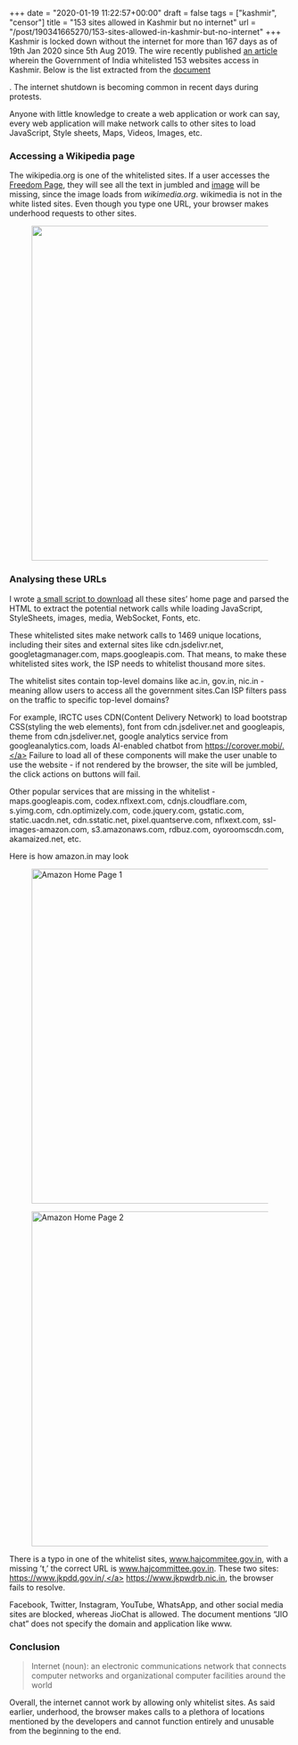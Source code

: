 +++
date = "2020-01-19 11:22:57+00:00"
draft = false
tags = ["kashmir", "censor"]
title = "153 sites allowed in Kashmir but no internet"
url = "/post/190341665270/153-sites-allowed-in-kashmir-but-no-internet"
+++
Kashmir is locked down without the internet for more than 167 days as of 19th Jan 2020 since 5th Aug 2019. The wire recently published <a href="https://thewire.in/government/kashmir-internet-whitelisted-websites" target="_blank">an article</a> wherein the Government of India whitelisted 153 websites access in Kashmir. Below is the list extracted from the <a href="https://gitlab.com/snippets/1931378" target="_blank">document</a>

<script src="https://gitlab.com/snippets/1931378.js"></script>

. The internet shutdown is becoming common in recent days during protests.

Anyone with little knowledge to create a web application or work can say, every web application will make network calls to other sites to load JavaScript, Style sheets, Maps, Videos, Images, etc.

### Accessing a Wikipedia page

The wikipedia.org is one of the whitelisted sites. If a user accesses the <a href="https://en.wikipedia.org/wiki/Freedom" target="_blank">Freedom Page</a>, they will see all the text in jumbled and <a href="https://upload.wikimedia.org/wikipedia/commons/thumb/2/2e/OURS_TO_FIGHT_FOR._4_FREEDOMS_ON_ONE_SHEET_-_NARA_-_513635.jpg/440px-OURS_TO_FIGHT_FOR._4_FREEDOMS_ON_ONE_SHEET_-_NARA_-_513635.jpg" target="_blank">image</a> will be missing, since the image loads from _wikimedia.org_. wikimedia is not in the white listed sites. Even though you type one URL, your browser makes underhood requests to other sites.

<figure class="tmblr-full" data-orig-height="1814" data-orig-src="https://upload.wikimedia.org/wikipedia/commons/thumb/2/2e/OURS_TO_FIGHT_FOR._4_FREEDOMS_ON_ONE_SHEET_-_NARA_-_513635.jpg/1280px-OURS_TO_FIGHT_FOR._4_FREEDOMS_ON_ONE_SHEET_-_NARA_-_513635.jpg" data-orig-width="1280"><img data-orig-height="1814" data-orig-src="https://upload.wikimedia.org/wikipedia/commons/thumb/2/2e/OURS_TO_FIGHT_FOR._4_FREEDOMS_ON_ONE_SHEET_-_NARA_-_513635.jpg/1280px-OURS_TO_FIGHT_FOR._4_FREEDOMS_ON_ONE_SHEET_-_NARA_-_513635.jpg" data-orig-width="1280" src="https://66.media.tumblr.com/d11dbe320adc99b6c929c822beafa733/ac977494485d3af8-10/s540x810/47a228615a0350e32ded9d6aed9c5c0fb3bd3a0c.jpg" width="600"/></figure>

### Analysing these URLs

I wrote <a href="https://gitlab.com/snippets/1931380" target="_blank">a small script to download</a> all these sites’ home page and parsed the HTML to extract the potential network calls while loading JavaScript, StyleSheets, images, media, WebSocket, Fonts, etc.

These whitelisted sites make network calls to 1469 unique locations, including their sites and external sites like cdn.jsdelivr.net, googletagmanager.com, maps.googleapis.com. That means, to make these whitelisted sites work, the ISP needs to whitelist thousand more sites.

The whitelist sites contain top-level domains like ac.in, gov.in, nic.in - meaning allow users to access all the government sites.Can ISP filters pass on the traffic to specific top-level domains?

For example, IRCTC uses CDN(Content Delivery Network) to load bootstrap CSS(styling the web elements), font from cdn.jsdeliver.net and googleapis, theme from cdn.jsdeliver.net, google analytics service from googleanalytics.com, loads AI-enabled chatbot from <a href="https://corover.mobi/." target="_blank">https://corover.mobi/.</a> Failure to load all of these components will make the user unable to use the website - if not rendered by the browser, the site will be jumbled, the click actions on buttons will fail.

Other popular services that are missing in the whitelist - maps.googleapis.com, codex.nflxext.com, cdnjs.cloudflare.com, s.yimg.com, cdn.optimizely.com, code.jquery.com, gstatic.com, static.uacdn.net, cdn.sstatic.net, pixel.quantserve.com, nflxext.com, ssl-images-amazon.com, s3.amazonaws.com, rdbuz.com, oyoroomscdn.com, akamaized.net, etc.

Here is how amazon.in may look

<figure class="tmblr-full" data-orig-height="1784" data-orig-src="https://i.imgur.com/0gVszCi.png" data-orig-width="2868"><img alt="Amazon Home Page 1" data-orig-height="1784" data-orig-src="https://i.imgur.com/0gVszCi.png" data-orig-width="2868" src="https://66.media.tumblr.com/99e3373775d7ebd84c444ee8c060d318/ac977494485d3af8-28/s540x810/3dc5601c5e51edd0b394494af2a1e2dfb680c03b.png" width="600"/></figure>

<figure class="tmblr-full" data-orig-height="1784" data-orig-src="https://i.imgur.com/gAmyt5g.png" data-orig-width="2868"><img alt="Amazon Home Page 2" data-orig-height="1784" data-orig-src="https://i.imgur.com/gAmyt5g.png" data-orig-width="2868" src="https://66.media.tumblr.com/de9497d498a9326567a0fa01317e21f2/ac977494485d3af8-7c/s540x810/71cb69d044afa084746cc104a7f2d495fee09aac.png" width="600"/></figure>

There is a typo in one of the whitelist sites, <a href="http://www.hajcommitee.gov.in" target="_blank">www.hajcommitee.gov.in</a>, with a missing ’t,’ the correct URL is <a href="http://www.hajcommittee.gov.in" target="_blank">www.hajcommittee.gov.in</a>. These two sites: <a href="https://www.jkpdd.gov.in/," target="_blank">https://www.jkpdd.gov.in/,</a> <a href="https://www.jkpwdrb.nic.in" target="_blank">https://www.jkpwdrb.nic.in</a>, the browser fails to resolve.

Facebook, Twitter, Instagram, YouTube, WhatsApp, and other social media sites are blocked, whereas JioChat is allowed. The document mentions “JIO chat” does not specify the domain and application like www.

### Conclusion

> Internet (noun): an electronic communications network that connects computer networks and organizational computer facilities around the world

Overall, the internet cannot work by allowing only whitelist sites. As said earlier, underhood, the browser makes calls to a plethora of locations mentioned by the developers and cannot function entirely and unusable from the beginning to the end.
